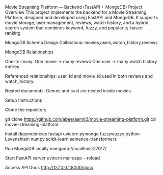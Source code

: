 Movie Streaming Platform — Backend (FastAPI + MongoDB)
Project Overview
This project implements the backend for a Movie Streaming Platform, designed and developed using FastAPI and MongoDB.
It supports movie storage, user management, reviews, watch history, and a hybrid search system that combines keyword, fuzzy, and popularity-based ranking.

MongoDB Schema Design
Collections:
movies,users,watch_history,reviews

MongoDB Relationships

One-to-many:
One movie → many reviews
One user → many watch history entries

Referenced relationships:
user_id and movie_id used in both reviews and watch_history.

Nested documents:
Genres and cast are nested inside movies.

Setup Instructions

Clone the repository

git clone https://github.com/abeeraamir2/movie-streaming-platform.git
cd movie-streaming-platform


Install dependencies
fastapi
uvicorn
pymongo
fuzzywuzzy
python-Levenshtein
numpy
scikit-learn
sentence-transformers


Run MongoDB locally
mongodb://localhost:27017/


Start FastAPI server
uvicorn main:app --reload


Access API Docs
http://127.0.0.1:8000/docs
